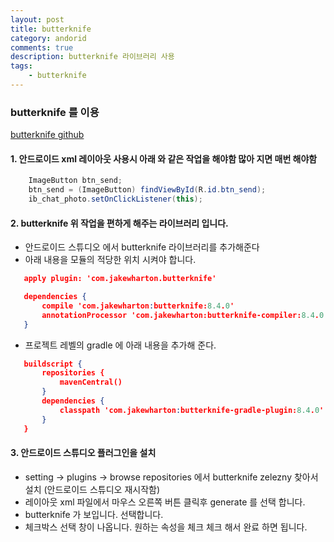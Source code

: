 ```yaml
---
layout: post
title: butterknife
category: andorid
comments: true
description: butterknife 라이브러리 사용
tags:
    - butterknife    
---
```




### butterknife 를 이용
[butterknife github](https://github.com/JakeWharton/butterknife)

#### 1. 안드로이드 xml 레이아웃 사용시 아래 와 같은 작업을 해야함 많아 지면 매번 해야함

```java 
    ImageButton btn_send; 
    btn_send = (ImageButton) findViewById(R.id.btn_send);
    ib_chat_photo.setOnClickListener(this);
```

#### 2. butterknife 위 작업을 편하게 해주는 라이브러리 입니다.
 - 안드로이드 스튜디오 에서 butterknife 라이브러리를 추가해준다
 - 아래 내용을 모듈의 적당한 위치 시켜야 합니다.

 ```json
    apply plugin: 'com.jakewharton.butterknife'
 
    dependencies {
        compile 'com.jakewharton:butterknife:8.4.0'
        annotationProcessor 'com.jakewharton:butterknife-compiler:8.4.0'
    }
```
 - 프로젝트 레벨의 gradle 에 아래 내용을 추가해 준다.

 ```json
    buildscript {
        repositories {
            mavenCentral()
        }
        dependencies {
            classpath 'com.jakewharton:butterknife-gradle-plugin:8.4.0'
        }
    }
 ```

#### 3. 안드로이드 스튜디오 플러그인을 설치
 - setting -> plugins -> browse repositories   에서 butterknife zelezny 찾아서 설치 (안드로이드 스튜디오 재시작함)
 - 레이아웃 xml 파일에서 마우스 오른쪽 버튼 클릭후 generate 를 선택 합니다.
 - butterknife 가 보입니다. 선택합니다.
 - 체크박스 선택 창이 나옵니다.  원하는 속성을 체크 체크 해서 완료 하면 됩니다.


